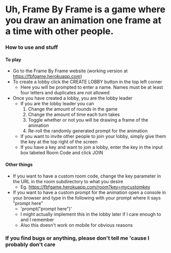 # Uh, Frame By Frame is a game where you draw an animation one frame at a time with other people.

### How to use and stuff
#### To play
  * Go to the Frame By Frame website (working version at https://fbfgame.herokuapp.com)
  * To create a lobby click the CREATE LOBBY button in the top left corner
    * Here you will be prompted to enter a name.  Names must be at least four letters and duplicates are not allowed
  * Once you have created a lobby, you are the lobby leader
    * If you are the lobby leader you can
      1. Change the amount of rounds in the game
      1. Change the amount of time each turn takes
      1. Toggle whether or not you will be drawing a frame of the animation
      1. Re-roll the randomly generated prompt for the animation
    * If you want to invite other people to join your lobby, simply give them the key at the top right of the screen
    * If you have a key and want to join a lobby, enter the key in the input box labeled Room Code and click JOIN

#### Other things
  * If you want to have a custom room code, change the key parameter in the URL in the room subdirectory to what you desire
    * Eg. https://fbfgame.herokuapp.com/room?key=mycustomkey
  * If you want to have a custom prompt for the animation open a console in your browser and type in the following with your prompt where it says "prompt here"
    * 'prompt("prompt here")'
    * I might actually implement this in the lobby later if I care enough to and I remember
    * Also this doesn't work on mobile for obvious reasons

### If you find bugs or anything, please don't tell me 'cause I probably don't care
